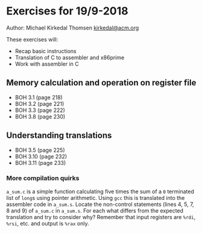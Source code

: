 # Exercises for 19/9-2018

Author: Michael Kirkedal Thomsen <kirkedal@acm.org>

These exercises will:
* Recap basic instructions
* Translation of C to assembler and x86prime
* Work with assembler in C

## Memory calculation and operation on register file
* BOH 3.1  (page 218)
* BOH 3.2  (page 221)
* BOH 3.3  (page 222)
* BOH 3.8  (page 230)

## Understanding translations
* BOH 3.5  (page 225)
* BOH 3.10 (page 232)
* BOH 3.11 (page 233)

### More compilation quirks
`a_sum.c` is a simple function calculating five times the sum of a `0` terminated list of `long`s using pointer arithmetic. Using `gcc` this is translated into the assembler code in `a_sum.s`. Locate the non-control statements (lines 4, 5, 7, 8 and 9) of `a_sum.c` in `a_sum.s`. For each what differs from the expected translation and try to consider why? Remember that input registers are `%rdi`, `%rsi`, etc. and output is `%rax` only.


